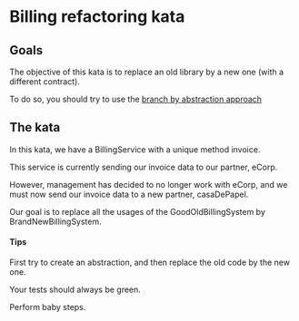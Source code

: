 # Billing refactoring kata

## Goals

The objective of this kata is to replace an old library by a new one (with a different contract).

To do so, you should try to use the [branch by abstraction approach](https://martinfowler.com/bliki/BranchByAbstraction.html)


## The kata

In this kata, we have a BillingService with a unique method invoice.

This service is currently sending our invoice data to our partner, eCorp.

However, management has decided to no longer work with eCorp, and we must now send our invoice data to a new partner, casaDePapel.

Our goal is to replace all the usages of the GoodOldBillingSystem by BrandNewBillingSystem.

#### Tips

First try to create an abstraction, and then replace the old code by the new one.

Your tests should always be green.

Perform baby steps.
